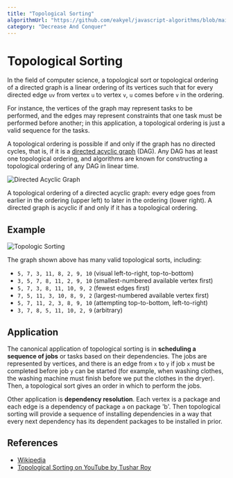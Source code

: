 ```yaml
---
title: "Topological Sorting"
algorithmUrl: "https://github.com/eakyel/javascript-algorithms/blob/main/topologicalSort.js"
category: "Decrease And Conquer"
---
```


# Topological Sorting

In the field of computer science, a topological sort or
topological ordering of a directed graph is a linear ordering
of its vertices such that for every directed edge `uv` from
vertex `u` to vertex `v`, `u` comes before `v` in the ordering.

For instance, the vertices of the graph may represent tasks to
be performed, and the edges may represent constraints that one
task must be performed before another; in this application, a
topological ordering is just a valid sequence for the tasks.

A topological ordering is possible if and only if the graph has
no directed cycles, that is, if it is a [directed acyclic graph](https://en.wikipedia.org/wiki/Directed_acyclic_graph)
(DAG). Any DAG has at least one topological ordering, and algorithms are
known for constructing a topological ordering of any DAG in linear time.

![Directed Acyclic Graph](https://upload.wikimedia.org/wikipedia/commons/c/c6/Topological_Ordering.svg)

A topological ordering of a directed acyclic graph: every edge goes from
earlier in the ordering (upper left) to later in the ordering (lower right).
A directed graph is acyclic if and only if it has a topological ordering.

## Example

![Topologic Sorting](https://upload.wikimedia.org/wikipedia/commons/0/03/Directed_acyclic_graph_2.svg)

The graph shown above has many valid topological sorts, including:

- `5, 7, 3, 11, 8, 2, 9, 10` (visual left-to-right, top-to-bottom)
- `3, 5, 7, 8, 11, 2, 9, 10` (smallest-numbered available vertex first)
- `5, 7, 3, 8, 11, 10, 9, 2` (fewest edges first)
- `7, 5, 11, 3, 10, 8, 9, 2` (largest-numbered available vertex first)
- `5, 7, 11, 2, 3, 8, 9, 10` (attempting top-to-bottom, left-to-right)
- `3, 7, 8, 5, 11, 10, 2, 9` (arbitrary)

## Application

The canonical application of topological sorting is in
**scheduling a sequence of jobs** or tasks based on their dependencies. The jobs
are represented by vertices, and there is an edge from `x` to `y` if
job `x` must be completed before job `y` can be started (for
example, when washing clothes, the washing machine must finish
before we put the clothes in the dryer). Then, a topological sort
gives an order in which to perform the jobs.

Other application is **dependency resolution**. Each vertex is a package
and each edge is a dependency of package `a` on package 'b'. Then topological
sorting will provide a sequence of installing dependencies in a way that every
next dependency has its dependent packages to be installed in prior.

## References

- [Wikipedia](https://en.wikipedia.org/wiki/Topological_sorting)
- [Topological Sorting on YouTube by Tushar Roy](https://www.youtube.com/watch?v=ddTC4Zovtbc&list=PLLXdhg_r2hKA7DPDsunoDZ-Z769jWn4R8)
